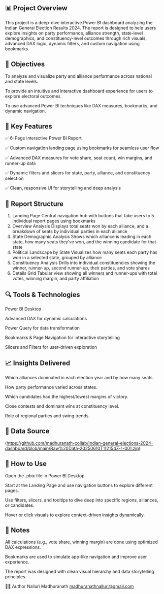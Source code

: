 ## 📊 Project Overview 
This project is a deep-dive interactive Power BI dashboard analyzing the Indian General Election Results 2024. The report is designed to help users explore insights on party performance, alliance strength, state-level demographics, and constituency-level outcomes through rich visuals, advanced DAX logic, dynamic filters, and custom navigation using bookmarks.

## 🎯 Objectives
To analyze and visualize party and alliance performance across national and state levels.

To provide an intuitive and interactive dashboard experience for users to explore electoral outcomes.

To use advanced Power BI techniques like DAX measures, bookmarks, and dynamic navigation.

## 🧰 Key Features
✅ 6-Page Interactive Power BI Report

✅ Custom navigation landing page using bookmarks for seamless user flow

✅ Advanced DAX measures for vote share, seat count, win margins, and runner-up data

✅ Dynamic filters and slicers for state, party, alliance, and constituency selection

✅ Clean, responsive UI for storytelling and deep analysis

## 📄 Report Structure
1. Landing Page	Central navigation hub with buttons that take users to 5 individual report pages using bookmarks
2. Overview Analysis	Displays total seats won by each alliance, and a breakdown of seats by individual parties in each alliance
3. State Demographic Analysis	Shows which alliance is leading in each state, how many seats they've won, and the winning candidate for that state
4. Political Landscape by State	Visualizes how many seats each party has won in a selected state, grouped by alliance
5. Constituency Analysis	Drills into individual constituencies showing the winner, runner-up, second runner-up, their parties, and vote shares
6. Details Grid	Tabular view showing all winners and runner-ups with total votes, winning margin, and party affiliation

## 🔍 Tools & Technologies
Power BI Desktop

Advanced DAX for dynamic calculations

Power Query for data transformation

Bookmarks & Page Navigation for interactive storytelling

Slicers and Filters for user-driven exploration

## 📈 Insights Delivered
Which alliances dominated in each election year and by how many seats.

How party performance varied across states.

Which candidates had the highest/lowest margins of victory.

Close contests and dominant wins at constituency level.

Role of regional parties and swing trends.

## 📂 Data Source
(https://github.com/madhuranath-collab/Indian-general-elections-2024-dashboard/blob/main/Raw%20Data-20250610T112154Z-1-001.zip)

## 🚀 How to Use
Open the .pbix file in Power BI Desktop.

Start at the Landing Page and use navigation buttons to explore different pages.

Use filters, slicers, and tooltips to dive deep into specific regions, alliances, or candidates.

Hover or click visuals to explore context-driven insights dynamically.

## 📌 Notes
All calculations (e.g., vote share, winning margin) are done using optimized DAX expressions.

Bookmarks are used to simulate app-like navigation and improve user experience.

The report was designed with clean visual hierarchy and data storytelling principles.

👨‍💻 Author
Nalluri Madhuranath
madhuranathnalluri@gmail.com


